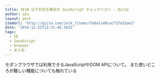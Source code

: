 ```yaml
---
title: IE10 以下を切る場合の JavaScript チェックリスト - Qiita
author: azu
layout: post
itemUrl: 'http://qiita.com/Jxck_/items/fe8a1c49cac717e52ae3'
date: '2014-12-22T12:31:46.562Z'
tags:
  - IE
  - JavaScript
  - browser
  - まとめ
---
```

モダンブラウザでは利用できるJavaScriptやDOM APIについて。
また使いどころが難しい機能についても触れている
